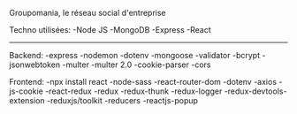 Groupomania, le réseau social d'entreprise

Techno utilisées:
-Node JS
-MongoDB
-Express
-React

---

Backend:
-express
-nodemon
-dotenv
-mongoose
-validator
-bcrypt
-jsonwebtoken
-multer
-multer 2.0
-cookie-parser
-cors

Frontend:
-npx install react
-node-sass
-react-router-dom
-dotenv
-axios
-js-cookie
-react-redux
-redux
-redux-thunk
-redux-logger
-redux-devtools-extension
-reduxjs/toolkit
-reducers
-reactjs-popup
